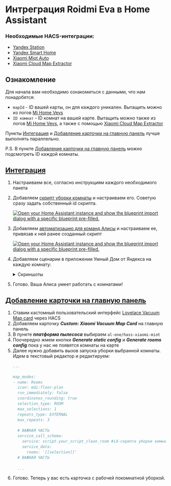 # Интреграция Roidmi Eva в Home Assistant
### **Необходимые HACS-интеграции:**
- [Yandex Station](https://github.com/AlexxIT/YandexStation)
- [Yandex Smart Home](https://github.com/dext0r/yandex_smart_home)
- [Xiaomi Miot Auto](https://github.com/al-one/hass-xiaomi-miot)
- [Xiaomi Cloud Map Extractor](https://github.com/PiotrMachowski/Home-Assistant-custom-components-Xiaomi-Cloud-Map-Extractor)

## Ознакомление
Для начала вам необходимо ознакомиться с данными, что нам понадобятся:
- `mapId` - ID вашей карты, он для каждого уникален. Вытащить можно из логов [Mi Home Vevs](https://www.vevs.me/2017/11/mi-home.html)
- `ID комнат` - ID комнат на вашей карте. Вытащить можно также из логов [Mi Home Vevs](https://www.vevs.me/2017/11/mi-home.html), а также с помощью [Xiaomi Cloud Map Extractor](https://github.com/PiotrMachowski/Home-Assistant-custom-components-Xiaomi-Cloud-Map-Extractor)

Пункты [Интеграция](#integration) и [Добавление карточки на главную панель](#add_vacuum_card) лучше выполнять параллельно.

P.S. В пункте [Добавление карточки на главную панель](#add_vacuum_card) можно подсмотреть ID каждой комнаты.
## <a name="integration"></a>[Интеграция](#integration)
1. Настраиваем все, согласно инструкциям каждого необходимого пакета
2. Добавляем [скрипт уборки комнаты](https://my.home-assistant.io/redirect/blueprint_import/?blueprint_url=https%3A%2F%2Fgithub.com%2Falternativniy%2Fha_roidmi_eva%2Fblob%2Fmain%2Fblueprints%2Fscript%2Fvacuum_eva%2Fclean_room.yaml) и настраиваем его. Советую сразу задать собственный id скрипта.

    [![Open your Home Assistant instance and show the blueprint import dialog with a specific blueprint pre-filled.](https://my.home-assistant.io/badges/blueprint_import.svg)](https://my.home-assistant.io/redirect/blueprint_import/?blueprint_url=https%3A%2F%2Fgithub.com%2Falternativniy%2Fha_roidmi_eva%2Fblob%2Fmain%2Fblueprints%2Fscript%2Fvacuum_eva%2Fclean_room.yaml)
3. Добавляем [автоматизацию для команд Алисы](https://my.home-assistant.io/redirect/blueprint_import/?blueprint_url=https%3A%2F%2Fgithub.com%2Falternativniy%2Fha_roidmi_eva%2Fblob%2Fmain%2Fblueprints%2Fautomation%2Fvacuum_eva%2Fyandex_station_commands.yaml) и настраиваем ее, привязав к ней ранее созданный скрипт

    [![Open your Home Assistant instance and show the blueprint import dialog with a specific blueprint pre-filled.](https://my.home-assistant.io/badges/blueprint_import.svg)](https://my.home-assistant.io/redirect/blueprint_import/?blueprint_url=https%3A%2F%2Fgithub.com%2Falternativniy%2Fha_roidmi_eva%2Fblob%2Fmain%2Fblueprints%2Fautomation%2Fvacuum_eva%2Fyandex_station_commands.yaml)
5. Добавляем сценарии в приложении Умный Дом от Яндекса на каждую комнату:
    <details>
      <summary>Скриншоты</summary>
      ![Screen 1](https://github.com/alternativniy/ha_roidmi_eva/blob/main/assets/img/1.jpg?raw=true)
      ![Screen 2](https://github.com/alternativniy/ha_roidmi_eva/blob/main/assets/img/2.jpg?raw=true)
      ![Screen 3](https://github.com/alternativniy/ha_roidmi_eva/blob/main/assets/img/3.jpg?raw=true)
      ![Screen 4](https://github.com/alternativniy/ha_roidmi_eva/blob/main/assets/img/4.jpg?raw=true)
      ![Screen 5](https://github.com/alternativniy/ha_roidmi_eva/blob/main/assets/img/5.jpg?raw=true)
    </details>   
4. Готово. Ваша Алиса умеет работать с комнатами!

## <a name="add_vacuum_card"></a>[Добавление карточки на главную панель](#add_vacuum_card)
1. Ставим кастомный пользовательский интерфейс [Lovelace Vacuum Map card](https://github.com/PiotrMachowski/lovelace-xiaomi-vacuum-map-card) через HACS
2. Добавляем карточку ***Custom: Xiaomi Vacuum Map Card*** на главную панель
3. В пункте ***платформа пылесоса*** выбираем `al-one/hass-xiaomi-miot`
4. Поочередно жмем кнопки ***Generate static config*** и ***Generate rooms config*** пока у нас не появятся комнаты на карте
5. Далее нужно добавить вызов запуска уборки выбранной комнаты. Идем в текстовый редактор и редактируем:
    ``` yaml
    ...

    map_modes:
    - name: Rooms
      icon: mdi:floor-plan
      run_immediately: false
      coordinates_rounding: true
      selection_type: ROOM
      max_selections: 1
      repeats_type: EXTERNAL
      max_repeats: 3

      # ВАЖНАЯ ЧАСТЬ
      service_call_schema:
        service: script.your_script_clean_room #id-скрипта уборки комнат
        service_data:
          rooms: '[[selection]]'
      # ВАЖНАЯ ЧАСТЬ

      ...
    ```
6. Готово. Теперь у вас есть карточка с рабочей покомнатной уборкой.